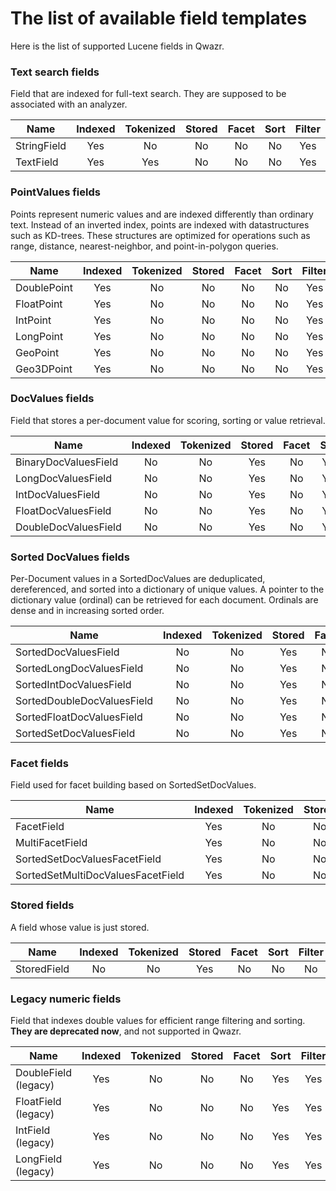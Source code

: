 # The list of available field templates

Here is the list of supported Lucene fields in Qwazr.

### Text search fields

Field that are indexed for full-text search. They are supposed to be associated with an analyzer.

Name                              |Indexed|Tokenized|Stored|Facet|Sort |Filter
----------------------------------|:-----:|:-------:|:----:|:---:|:---:|:----:
StringField                       | Yes   | No      | No   | No  | No  | Yes
TextField                         | Yes   | Yes     | No   | No  | No  | Yes

### PointValues fields

Points represent numeric values and are indexed differently than ordinary text.
Instead of an inverted index, points are indexed with datastructures such as KD-trees.
These structures are optimized for operations such as range, distance, nearest-neighbor,
and point-in-polygon queries.

Name                              |Indexed|Tokenized|Stored|Facet|Sort |Filter
----------------------------------|:-----:|:-------:|:----:|:---:|:---:|:----:
DoublePoint                       | Yes   | No      | No   | No  | No  | Yes
FloatPoint                        | Yes   | No      | No   | No  | No  | Yes
IntPoint                          | Yes   | No      | No   | No  | No  | Yes
LongPoint                         | Yes   | No      | No   | No  | No  | Yes
GeoPoint                          | Yes   | No      | No   | No  | No  | Yes
Geo3DPoint                        | Yes   | No      | No   | No  | No  | Yes

### DocValues fields

Field that stores a per-document value for scoring, sorting or value retrieval.

Name                              |Indexed|Tokenized|Stored|Facet|Sort |Filter
----------------------------------|:-----:|:-------:|:----:|:---:|:---:|:----:
BinaryDocValuesField              | No    | No      | Yes  | No  | Yes | No
LongDocValuesField                | No    | No      | Yes  | No  | Yes | No
IntDocValuesField                 | No    | No      | Yes  | No  | Yes | No
FloatDocValuesField               | No    | No      | Yes  | No  | Yes | No
DoubleDocValuesField              | No    | No      | Yes  | No  | Yes | No

### Sorted DocValues fields

Per-Document values in a SortedDocValues are deduplicated, dereferenced, and sorted into a dictionary of unique values.
A pointer to the dictionary value (ordinal) can be retrieved for each document.
Ordinals are dense and in increasing sorted order.

Name                              |Indexed|Tokenized|Stored|Facet|Sort |Filter
----------------------------------|:-----:|:-------:|:----:|:---:|:---:|:----:
SortedDocValuesField              | No    | No      | Yes  | No  | Yes | No
SortedLongDocValuesField          | No    | No      | Yes  | No  | Yes | No
SortedIntDocValuesField           | No    | No      | Yes  | No  | Yes | No
SortedDoubleDocValuesField        | No    | No      | Yes  | No  | Yes | No
SortedFloatDocValuesField         | No    | No      | Yes  | No  | Yes | No
SortedSetDocValuesField           | No    | No      | Yes  | No  | Yes | No

### Facet fields 

Field used for facet building based on SortedSetDocValues.

Name                              |Indexed|Tokenized|Stored|Facet|Sort |Filter
----------------------------------|:-----:|:-------:|:----:|:---:|:---:|:----:
FacetField                        | Yes   | No      | No   | Yes | No  | Yes
MultiFacetField                   | Yes   | No      | No   | Yes | No  | Yes
SortedSetDocValuesFacetField      | Yes   | No      | No   | Yes | No  | Yes
SortedSetMultiDocValuesFacetField | Yes   | No      | No   | Yes | No  | Yes

### Stored fields

A field whose value is just stored.

Name                              |Indexed|Tokenized|Stored|Facet|Sort |Filter
----------------------------------|:-----:|:-------:|:----:|:---:|:---:|:----:
StoredField                       | No    | No      | Yes  | No  | No  | No


### Legacy numeric fields

Field that indexes double values for efficient range filtering and sorting.
**They are deprecated now**, and not supported in Qwazr.

Name                              |Indexed|Tokenized|Stored|Facet|Sort |Filter
----------------------------------|:-----:|:-------:|:----:|:---:|:---:|:----:
DoubleField (legacy)              | Yes   | No      | No   | No  | Yes | Yes
FloatField (legacy)               | Yes   | No      | No   | No  | Yes | Yes
IntField (legacy)                 | Yes   | No      | No   | No  | Yes | Yes
LongField (legacy)                | Yes   | No      | No   | No  | Yes | Yes